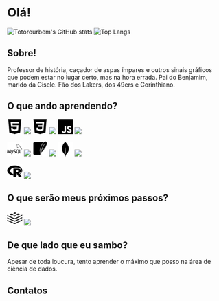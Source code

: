 # Olá!

![Totorourbem's GitHub stats](https://github-readme-stats.vercel.app/api?username=totorourbem&show_icons=true&theme=transparent&rank_icon=github)  ![Top Langs](https://github-readme-stats.vercel.app/api/top-langs/?username=totorourbem&layout=donut)

## Sobre!

Professor de história, caçador de aspas ímpares e outros sinais gráficos que podem estar no lugar certo, mas na hora errada. Pai do Benjamim, marido da Gisele. Fão dos Lakers, dos 49ers e Corinthiano.


## O que ando aprendendo?

<img src="https://raw.githubusercontent.com/totorourbem/My-Roadmap/dae4354a2b135b35e57f74091c1981403fbb0498/Imagens/HTML%205.svg" width="35" height="35" /> ![](https://geps.dev/progress/50?dangerColor=E34F26&warningColor=E34F26&successColor=E34F26)
<img src="https://raw.githubusercontent.com/totorourbem/My-Roadmap/dae4354a2b135b35e57f74091c1981403fbb0498/Imagens/css3.svg" width="35" height="35" /> ![](https://geps.dev/progress/35?dangerColor=1572B6&warningColor=1572B6&successColor=1572B6)
<img src="https://raw.githubusercontent.com/totorourbem/My-Roadmap/dae4354a2b135b35e57f74091c1981403fbb0498/Imagens/javascript.svg" width="35" height="35" /> ![](https://geps.dev/progress/20?dangerColor=F7DF1E&warningColor=F7DF1E&successColor=F7DF1E)

<img src="https://raw.githubusercontent.com/totorourbem/My-Roadmap/dae4354a2b135b35e57f74091c1981403fbb0498/Imagens/mysql.svg" width="35" height="35" /> ![](https://geps.dev/progress/20?dangerColor=4479A1&warningColor=4479A1&successColor=4479A1)
<img src="https://raw.githubusercontent.com/totorourbem/My-Roadmap/dae4354a2b135b35e57f74091c1981403fbb0498/Imagens/sqlite.svg" width="35" height="35" /> ![](https://geps.dev/progress/15?dangerColor=003B57&warningColor=003B57&successColor=003B57)
<img src="https://raw.githubusercontent.com/totorourbem/My-Roadmap/dae4354a2b135b35e57f74091c1981403fbb0498/Imagens/mongodb.svg" width="35" height="35" /> ![](https://geps.dev/progress/10?dangerColor=47A248&warningColor=47A248&successColor=47A248) 

<img src="https://raw.githubusercontent.com/totorourbem/My-Roadmap/dae4354a2b135b35e57f74091c1981403fbb0498/Imagens/r.svg" width="35" height="35" /> ![](https://geps.dev/progress/15?dangerColor=276DC3&warningColor=276DC3&successColor=276DC3)

## O que serão meus próximos passos?
<img src="https://raw.githubusercontent.com/totorourbem/My-Roadmap/dae4354a2b135b35e57f74091c1981403fbb0498/Imagens/redis.svg" width="35" height="35" /> ![](https://geps.dev/progress/3?dangerColor=DC382D&warningColor=DC382D&successColor=DC382D)
                          
## De que lado que eu sambo?

Apesar de toda loucura, tento aprender o máximo que posso na área de ciência de dados.

## Contatos
